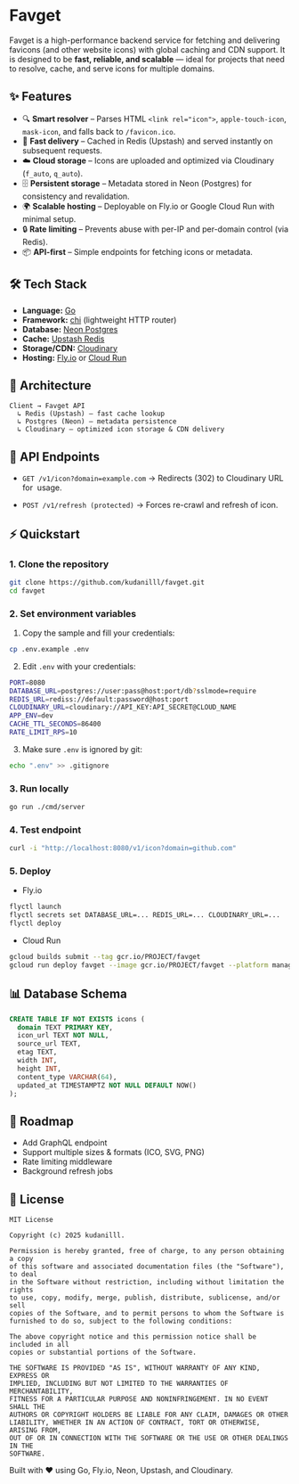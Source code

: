 # Favget

Favget is a high-performance backend service for fetching and delivering favicons (and other website icons) with global caching and CDN support.
It is designed to be **fast, reliable, and scalable** — ideal for projects that need to resolve, cache, and serve icons for multiple domains.

## ✨ Features

- 🔍 **Smart resolver** – Parses HTML `<link rel="icon">`, `apple-touch-icon`, `mask-icon`, and falls back to `/favicon.ico`.
- 🚀 **Fast delivery** – Cached in Redis (Upstash) and served instantly on subsequent requests.
- ☁️ **Cloud storage** – Icons are uploaded and optimized via Cloudinary (`f_auto`, `q_auto`).
- 🗄️ **Persistent storage** – Metadata stored in Neon (Postgres) for consistency and revalidation.
- 🌍 **Scalable hosting** – Deployable on Fly.io or Google Cloud Run with minimal setup.
- 🔒 **Rate limiting** – Prevents abuse with per-IP and per-domain control (via Redis).
- 📦 **API-first** – Simple endpoints for fetching icons or metadata.

## 🛠️ Tech Stack

- **Language:** [Go](https://go.dev/)
- **Framework:** [chi](https://github.com/go-chi/chi) (lightweight HTTP router)
- **Database:** [Neon Postgres](https://neon.tech/)
- **Cache:** [Upstash Redis](https://upstash.com/)
- **Storage/CDN:** [Cloudinary](https://cloudinary.com/)
- **Hosting:** [Fly.io](https://fly.io/) or [Cloud Run](https://cloud.google.com/run)

## 📐 Architecture

```text
Client → Favget API
  ↳ Redis (Upstash) – fast cache lookup
  ↳ Postgres (Neon) – metadata persistence
  ↳ Cloudinary – optimized icon storage & CDN delivery
```

## 🚦 API Endpoints

- `GET /v1/icon?domain=example.com`
  → Redirects (302) to Cloudinary URL for <img> usage.

- `POST /v1/refresh (protected)`
  → Forces re-crawl and refresh of icon.

## ⚡ Quickstart

### 1. Clone the repository

```bash
git clone https://github.com/kudanilll/favget.git
cd favget
```

### 2. Set environment variables

1. Copy the sample and fill your credentials:

```bash
cp .env.example .env
```

2. Edit `.env` with your credentials:

```bash
PORT=8080
DATABASE_URL=postgres://user:pass@host:port/db?sslmode=require
REDIS_URL=rediss://default:password@host:port
CLOUDINARY_URL=cloudinary://API_KEY:API_SECRET@CLOUD_NAME
APP_ENV=dev
CACHE_TTL_SECONDS=86400
RATE_LIMIT_RPS=10
```

3. Make sure `.env` is ignored by git:

```bash
echo ".env" >> .gitignore
```

### 3. Run locally

```bash
go run ./cmd/server
```

### 4. Test endpoint

```bash
curl -i "http://localhost:8080/v1/icon?domain=github.com"
```

### 5. Deploy

- Fly.io

```bash
flyctl launch
flyctl secrets set DATABASE_URL=... REDIS_URL=... CLOUDINARY_URL=...
flyctl deploy
```

- Cloud Run

```bash
gcloud builds submit --tag gcr.io/PROJECT/favget
gcloud run deploy favget --image gcr.io/PROJECT/favget --platform managed --region asia-southeast2
```

## 📊 Database Schema

```sql
CREATE TABLE IF NOT EXISTS icons (
  domain TEXT PRIMARY KEY,
  icon_url TEXT NOT NULL,
  source_url TEXT,
  etag TEXT,
  width INT,
  height INT,
  content_type VARCHAR(64),
  updated_at TIMESTAMPTZ NOT NULL DEFAULT NOW()
);
```

## 🔮 Roadmap

- Add GraphQL endpoint
- Support multiple sizes & formats (ICO, SVG, PNG)
- Rate limiting middleware
- Background refresh jobs

## 📄 License

```text
MIT License

Copyright (c) 2025 kudanilll.

Permission is hereby granted, free of charge, to any person obtaining a copy
of this software and associated documentation files (the "Software"), to deal
in the Software without restriction, including without limitation the rights
to use, copy, modify, merge, publish, distribute, sublicense, and/or sell
copies of the Software, and to permit persons to whom the Software is
furnished to do so, subject to the following conditions:

The above copyright notice and this permission notice shall be included in all
copies or substantial portions of the Software.

THE SOFTWARE IS PROVIDED "AS IS", WITHOUT WARRANTY OF ANY KIND, EXPRESS OR
IMPLIED, INCLUDING BUT NOT LIMITED TO THE WARRANTIES OF MERCHANTABILITY,
FITNESS FOR A PARTICULAR PURPOSE AND NONINFRINGEMENT. IN NO EVENT SHALL THE
AUTHORS OR COPYRIGHT HOLDERS BE LIABLE FOR ANY CLAIM, DAMAGES OR OTHER
LIABILITY, WHETHER IN AN ACTION OF CONTRACT, TORT OR OTHERWISE, ARISING FROM,
OUT OF OR IN CONNECTION WITH THE SOFTWARE OR THE USE OR OTHER DEALINGS IN THE
SOFTWARE.
```

Built with ❤️ using Go, Fly.io, Neon, Upstash, and Cloudinary.
